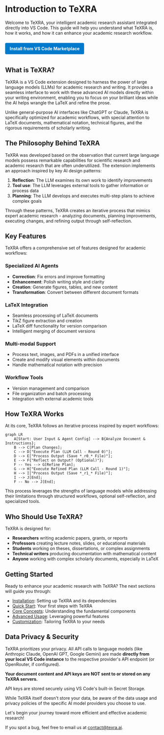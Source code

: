 # Introduction to TeXRA

Welcome to TeXRA, your intelligent academic research assistant integrated directly into VS Code. This guide will help you understand what TeXRA is, how it works, and how it can enhance your academic research workflow.

<a href="https://marketplace.visualstudio.com/items?itemName=texra-ai.texra" target="_blank" style="display: inline-block; background-color: #007ACC; color: white; padding: 10px 15px; text-decoration: none; border-radius: 4px; font-weight: bold; margin: 10px 0;">Install from VS Code Marketplace</a>

## What is TeXRA?

TeXRA is a VS Code extension designed to harness the power of large language models (LLMs) for academic research and writing. It provides a seamless interface to work with these advanced AI models directly within your writing environment, enabling you to focus on your brilliant ideas while the AI helps wrangle the LaTeX and refine the prose.

Unlike general-purpose AI interfaces like ChatGPT or Claude, TeXRA is specifically optimized for academic workflows, with special attention to LaTeX documents, mathematical notation, technical figures, and the rigorous requirements of scholarly writing.

## The Philosophy Behind TeXRA

TeXRA was developed based on the observation that current large language models possess remarkable capabilities for scientific research and academic research that are often underutilized. The extension implements an approach inspired by key AI design patterns:

1. **Reflection**: The LLM examines its own work to identify improvements
2. **Tool use**: The LLM leverages external tools to gather information or process data
3. **Planning**: The LLM develops and executes multi-step plans to achieve complex goals

Through these patterns, TeXRA creates an iterative process that mimics expert academic research - analyzing documents, planning improvements, executing changes, and refining output through self-reflection.

## Key Features

TeXRA offers a comprehensive set of features designed for academic workflows:

### Specialized AI Agents

- **Correction**: Fix errors and improve formatting
- **Enhancement**: Polish writing style and clarity
- **Creation**: Generate figures, tables, and new content
- **Transformation**: Convert between different document formats

### LaTeX Integration

- Seamless processing of LaTeX documents
- TikZ figure extraction and creation
- LaTeX diff functionality for version comparison
- Intelligent merging of document versions

### Multi-modal Support

- Process text, images, and PDFs in a unified interface
- Create and modify visual elements within documents
- Handle mathematical notation with precision

### Workflow Tools

- Version management and comparison
- File organization and batch processing
- Integration with external academic tools

## How TeXRA Works

At its core, TeXRA follows an iterative process inspired by expert workflows:

```mermaid
graph LR
    A[Start: User Input & Agent Config] --> B{Analyze Document & Instructions};
    B --> C[Plan Changes];
    C --> D["Execute Plan (LLM Call - Round 0)"];
    D --> E["Process Output (Save *_r0_* File)"];
    E --> F{"Reflect on Output? (Optional)"};
    F -- Yes --> G[Refine Plan];
    G --> H["Execute Refined Plan (LLM Call - Round 1)"];
    H --> I["Process Output (Save *_r1_* File)"];
    I --> J[End];
    F -- No --> J[End];
```

This process leverages the strengths of language models while addressing their limitations through structured workflows, optional self-reflection, and specialized tools.

## Who Should Use TeXRA?

TeXRA is designed for:

- **Researchers** writing academic papers, grants, or reports
- **Professors** creating lecture notes, slides, or educational materials
- **Students** working on theses, dissertations, or complex assignments
- **Technical writers** producing documentation with mathematical content
- **Anyone** working with complex scholarly documents, especially in LaTeX

## Getting Started

Ready to enhance your academic research with TeXRA? The next sections will guide you through:

- [Installation](/guide/installation): Setting up TeXRA and its dependencies
- [Quick Start](/guide/quick-start): Your first steps with TeXRA
- [Core Concepts](/guide/built-in-agents.md): Understanding the fundamental components
- [Advanced Usage](/guide/latex-diff): Leveraging powerful features
- [Customization](/guide/configuration): Tailoring TeXRA to your needs

## Data Privacy & Security

TeXRA prioritizes your privacy. All API calls to language models (like Anthropic Claude, OpenAI GPT, Google Gemini) are made **directly from your local VS Code instance** to the respective provider's API endpoint (or OpenRouter, if configured).

**Your document content and API keys are NOT sent to or stored on any TeXRA servers.**

API keys are stored securely using VS Code's built-in Secret Storage.

While TeXRA itself doesn't store your data, be aware of the data usage and privacy policies of the specific AI model providers you choose to use.

Let's begin your journey toward more efficient and effective academic research!

If you spot a bug, feel free to email us at [contact@texra.ai](mailto:contact@texra.ai).
